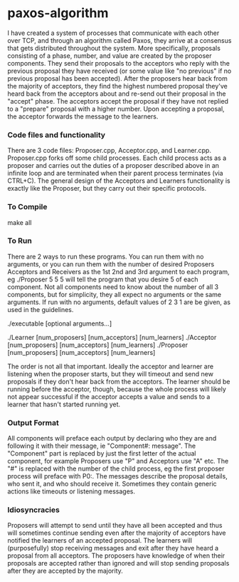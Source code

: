 # paxos-algorithm

I have created a system of processes that communicate with each other over TCP, and through an algorithm called Paxos, they arrive at a consensus that gets distributed throughout the system. More specifically, proposals consisting of a phase, number, and value are created by the proposer components. They send their proposals to the acceptors who reply with the previous proposal they have received (or some value like "no previous" if no previous proposal has been accepted). After the proposers hear back from the majority of acceptors, they find the highest numbered proposal they've heard back from the acceptors about and re-send out their proposal in the "accept" phase. The acceptors accept the proposal if they have not replied to a "prepare" proposal with a higher number. Upon accepting a proposal, the acceptor forwards the message to the learners.

### Code files and functionality
There are 3 code files: Proposer.cpp, Acceptor.cpp, and Learner.cpp. Proposer.cpp forks off some child processes. Each child process acts as a proposer and carries out the duties of a proposer described above in an infinite loop and are terminated when their parent process terminates (via CTRL+C). The general design of the Acceptors and Learners functionality is exactly like the Proposer, but they carry out their specific protocols.

### To Compile
make all

### To Run
There are 2 ways to run these programs. You can run them with no arguments, or you can run them with the number of desired Proposers Acceptors and Receivers as the 1st 2nd and 3rd argument to each program, eg ./Proposer 5 5 5 will tell the program that you desire 5 of each component. Not all components need to know about the number of all 3 components, but for simplicity, they all expect no arguments or the same arguments. If run with no arguments, default values of 2 3 1 are be given, as used in the guidelines.

./executable [optional arguments...]

./Learner [num_proposers] [num_acceptors] [num_learners]
./Acceptor [num_proposers] [num_acceptors] [num_learners]
./Proposer [num_proposers] [num_acceptors] [num_learners]

The order is not all that important. Ideally the acceptor and learner are listening when the proposer starts, but they will timeout and send new proposals if they don't hear back from the acceptors. The learner should be running before the acceptor, though, because the whole process will likely not appear successful if the acceptor accepts a value and sends to a learner that hasn't started running yet.

### Output Format
All components will preface each output by declaring who they are and following it with their message, ie "Component#: message". The "Component" part is replaced by just the first letter of the actual component, for example Proposers use "P" and Acceptors use "A" etc. The "#" is replaced with the number of the child process, eg the first proposer process will preface with P0:. The messages describe the proposal details, who sent it, and who should receive it. Sometimes they contain generic actions like timeouts or listening messages.

### Idiosyncracies
Proposers will attempt to send until they have all been accepted and thus will sometimes continue sending even after the majority of acceptors have notified the learners of an accepted proposal. The learners will (purposefully) stop receiving messages and exit after they have heard a proposal from all acceptors. The proposers have knowledge of when their proposals are accepted rather than ignored and will stop sending proposals after they are accepted by the majority.
 
